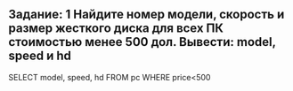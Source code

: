 **Задание: 1**
Найдите номер модели, скорость и размер жесткого диска для всех ПК стоимостью менее 500 дол. Вывести: model, speed и hd
-------------
SELECT  model, speed, hd
FROM pc
WHERE price<500

